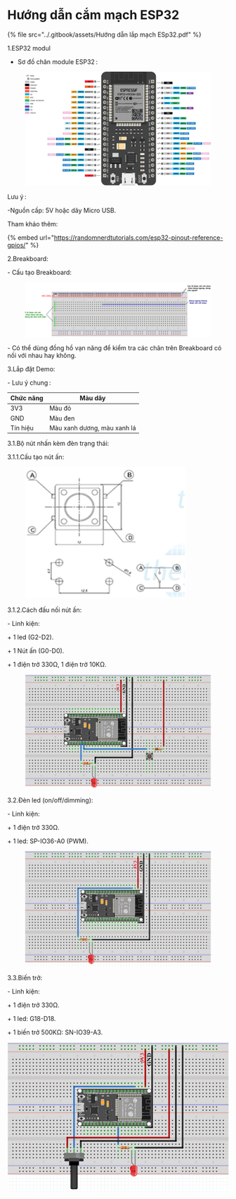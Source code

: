 # Hướng dẫn cắm mạch ESP32

{% file src="../.gitbook/assets/Hướng dẫn lắp mạch ESp32.pdf" %}

1.ESP32 modul

* Sơ đồ chân module ESP32 :

<figure><img src="../.gitbook/assets/Picture1.png" alt=""><figcaption></figcaption></figure>

Lưu ý :&#x20;

&#x20;   \-Nguồn cấp: 5V hoặc dây Micro USB.&#x20;

Tham khảo thêm:&#x20;

{% embed url="https://randomnerdtutorials.com/esp32-pinout-reference-gpios/" %}

2.Breakboard:&#x20;

&#x20; \- Cấu tạo Breakboard:&#x20;

<figure><img src="../.gitbook/assets/image (4).png" alt=""><figcaption></figcaption></figure>

\- Có thể dùng đồng hồ vạn năng để kiểm tra các chân trên Breakboard có nối với nhau hay không.&#x20;

&#x20;&#x20;

3.Lắp đặt Demo:

&#x20; \- Lưu ý chung :&#x20;

| Chức năng | Màu dây                     |
| --------- | --------------------------- |
| 3V3       | Màu đỏ                      |
| GND       | Màu đen                     |
| Tín hiệu  | Màu xanh dương, màu xanh lá |

&#x20;3.1.Bộ nút nhấn kèm đèn trạng thái:&#x20;

&#x20; 3.1.1.Cấu tạo nút ấn:&#x20;

<figure><img src="../.gitbook/assets/image (5).png" alt=""><figcaption></figcaption></figure>

&#x20; 3.1.2.Cách đấu nối nút ấn:&#x20;

&#x20; \- Linh kiện:&#x20;

&#x20;     \+ 1 led (G2-D2).&#x20;

&#x20;     \+ 1 Nút ấn (G0-D0).&#x20;

&#x20;     \+ 1 điện trở 330Ω, 1 điện trở 10KΩ.&#x20;

<figure><img src="../.gitbook/assets/image (14).png" alt=""><figcaption></figcaption></figure>

3.2.Đèn led (on/off/dimming):&#x20;

&#x20;   \- Linh kiện:&#x20;

&#x20;       \+ 1 điện trở 330Ω.&#x20;

&#x20;       \+ 1 led: SP-IO36-A0 (PWM).&#x20;

<figure><img src="../.gitbook/assets/image.png" alt=""><figcaption></figcaption></figure>

3.3.Biến trở:&#x20;

&#x20;   \- Linh kiện:&#x20;

&#x20;       \+ 1 điện trở 330Ω.&#x20;

&#x20;       \+ 1 led: G18-D18.&#x20;

&#x20;       \+ 1 biến trở 500KΩ: SN-IO39-A3.&#x20;

![](<../.gitbook/assets/image (10).png>)
